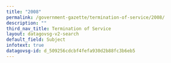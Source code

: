 ```yaml
---
title: "2008"
permalink: /government-gazette/termination-of-service/2008/
description: ""
third_nav_title: Termination of Service
layout: datagovsg-v2-search
default_field: Subject
infotext: true
datagovsg-id: d_509256cdcbf4fefa930d2b88fc3b6eb5
---
```

